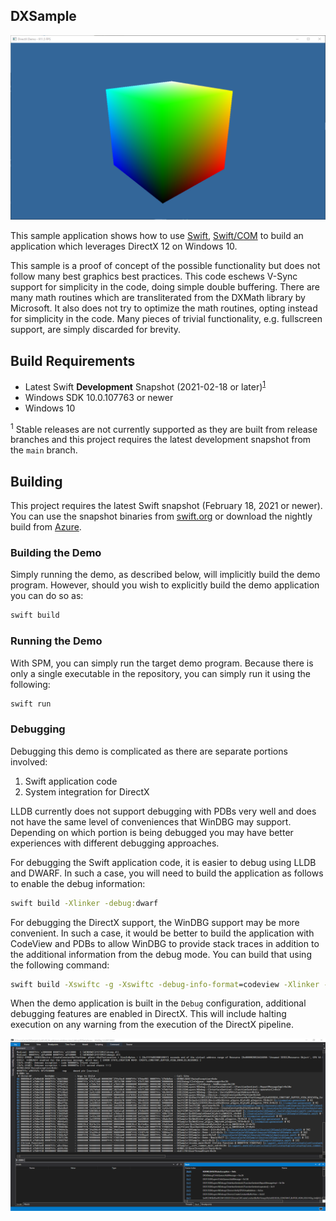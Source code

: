 DXSample
--------

<p align="center">
  <img alt="3D Cube" src="Documentation/Resources/Cube.png" width="640" height"360" />
</p>

This sample application shows how to use [Swift](https://www.swift.org),
[Swift/COM](https://github.com/compnerd/swift-com) to build an application which
leverages DirectX 12 on Windows 10.

This sample is a proof of concept of the possible functionality but does not
follow many best graphics best practices.  This code eschews V-Sync support for
simplicity in the code, doing simple double buffering.  There are many math
routines which are transliterated from the DXMath library by Microsoft.  It also
does not try to optimize the math routines, opting instead for simplicity in the
code.  Many pieces of trivial functionality, e.g. fullscreen support, are simply
discarded for brevity.
 
## Build Requirements

- Latest Swift **Development** Snapshot (2021-02-18 or later)<sup>[1](#snapshot-requirement)</sup>
- Windows SDK 10.0.107763 or newer
- Windows 10

<sup><a name="snapshot-requirements">1</a></sup> Stable releases are not
currently supported as they are built from release branches and this project
requires the latest development snapshot from the `main` branch.<br/>

## Building

This project requires the latest Swift snapshot (February 18, 2021 or newer).
You can use the snapshot binaries from
[swift.org](https://swift.org/download#snapshots) or download the nightly build
from [Azure](https://dev.azure.com/compnerd/swift-build/_build?definitionId=7).

### Building the Demo

Simply running the demo, as described below, will implicitly build the demo
program.  However, should you wish to explicitly build the demo application you
can do so as:

```cmd
swift build
```

### Running the Demo

With SPM, you can simply run the target demo program.  Because there is only a
single executable in the repository, you can simply run it using the following:

```cmd
swift run
```

### Debugging

Debugging this demo is complicated as there are separate portions involved:
  1. Swift application code
  2. System integration for DirectX

LLDB currently does not support debugging with PDBs very well and does not
have the same level of conveniences that WinDBG may support.  Depending on which
portion is being debugged you may have better experiences with different
debugging approaches.

For debugging the Swift application code, it is easier to debug using LLDB and
DWARF.  In such a case, you will need to build the application as follows to
enable the debug information:

```cmd
swift build -Xlinker -debug:dwarf
```

For debugging the DirectX support, the WinDBG support may be more convenient.
In such a case, it would be better to build the application with CodeView and
PDBs to allow WinDBG to provide stack traces in addition to the additional
information from the debug mode.  You can build that using the following
command:

```cmd
swift build -Xswiftc -g -Xswiftc -debug-info-format=codeview -Xlinker -debug
```

When the demo application is built in the `Debug` configuration, additional
debugging features are enabled in DirectX.  This will include halting execution
on any warning from the execution of the DirectX pipeline.

<p align="center">
  <img alt="Debugging with WinDBG" src="Documentation/Resources/WinDBGX.png" width="640" height"360" />
</p>

